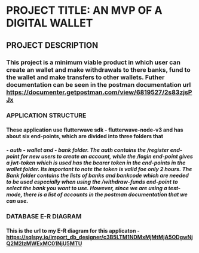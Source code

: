 # PROJECT TITLE: AN MVP OF A DIGITAL WALLET

## PROJECT DESCRIPTION 

### This project is a minimum viable product in which user can create an wallet and make withdrawals to there banks,  fund to the wallet and make transfers to other wallets. Futher documentation can be seen in the postman documentation url <https://documenter.getpostman.com/view/6819527/2s83zjsPJx>

### APPLICATION STRUCTURE

#### These application use flutterwave sdk - flutterwave-node-v3 and has about six end-points, which are divided into three folders that 
##### - auth - wallet and - bank folder. The auth contains the /register end-point for new users to create an account, while the /login end-point gives a jwt-token which is used has the bearer token in the end-points in the wallet folder. Its important to note the token is valid foe only 2 hours. The Bank folder contains the lists of banks and bankcode which are needed to be used especially when using the /withdraw-funds end-point to select the bank you want to use. However, since we are using a test-mode, there is a list of accounts in the postman documentation that we can use.


### DATABASE E-R DIAGRAM

#### This is the url to my E-R diagram for this applicaton - [<https://sqlspy.io/import_db_designer/c3B5LTM1NDMxMjMtMjA5ODgwNjQ2M2IzMWExMC01NjU5MTU>](https://sqlspy.io/import_db_designer/c3B5LTM1NDMxMjMtMjA5ODgwNjQ2M2IzMWExMC01NjU5MTU=)
 

